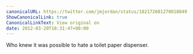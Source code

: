 ```yaml
---
canonicalURL: https://twitter.com/jmjordan/status/182172601270018049
ShowCanonicalLink: true
CanonicalLinkText: View original on
date: 2012-03-20T18:31:47+00:00
---
```

Who knew it was possible to hate a toilet paper dispenser.